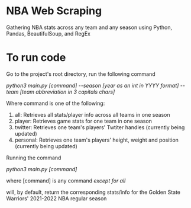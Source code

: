 # NBA Web Scraping

Gathering NBA stats across any team and any season using Python, Pandas, BeautifulSoup, and RegEx

# To run code

Go to the project's root directory, run the following command

*python3 main.py [command] --season [year as an int in YYYY format] --team [team abbreviation in 3 capitals chars]*
    
Where command is one of the following:
1. all: Retrieves all stats/player info across all teams in one season
2. player: Retrieves game stats for one team in one season
3. twitter: Retrieves one team's players' Twtiter handles (currently being updated)
4. personal: Retrieves one team's players' height, weight and position (currently being updated)

Running the command

*python3 main.py [command]*

where [command] is any command *except for all*

will, by default, return the corresponding stats/info for the Golden State Warriors' 2021-2022 NBA regular season
